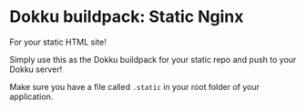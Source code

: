Dokku buildpack: Static Nginx
================================

For your static HTML site!

Simply use this as the Dokku buildpack for your static repo and push to your Dokku server!

Make sure you have a file called `.static` in your root folder of your application.
